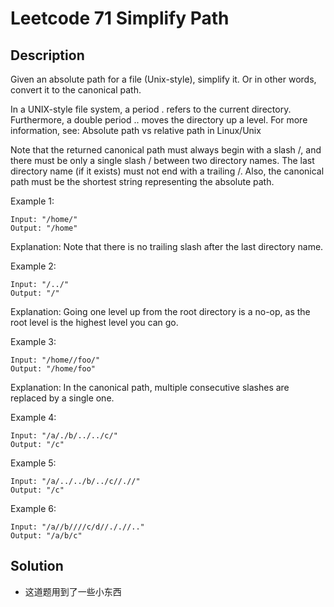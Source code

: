 # Leetcode 71 Simplify Path
## Description
Given an absolute path for a file (Unix-style), simplify it. Or in other words, convert it to the canonical path.

In a UNIX-style file system, a period . refers to the current directory. Furthermore, a double period .. moves the directory up a level. For more information, see: Absolute path vs relative path in Linux/Unix

Note that the returned canonical path must always begin with a slash /, and there must be only a single slash / between two directory names. The last directory name (if it exists) must not end with a trailing /. Also, the canonical path must be the shortest string representing the absolute path.

 

Example 1:
```
Input: "/home/"
Output: "/home"
```
Explanation: Note that there is no trailing slash after the last directory name.

Example 2:
```
Input: "/../"
Output: "/"
```
Explanation: Going one level up from the root directory is a no-op, as the root level is the highest level you can go.

Example 3:
```
Input: "/home//foo/"
Output: "/home/foo"
```
Explanation: In the canonical path, multiple consecutive slashes are replaced by a single one.

Example 4:
```
Input: "/a/./b/../../c/"
Output: "/c"
```

Example 5:
```
Input: "/a/../../b/../c//.//"
Output: "/c"
```

Example 6:
```
Input: "/a//b////c/d//././/.."
Output: "/a/b/c"
```

## Solution

- 这道题用到了一些小东西
